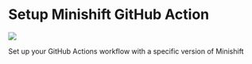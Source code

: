 Setup Minishift GitHub Action
===============================

[<img src="https://github.com/manusa/actions-setup-minishift/workflows/Main%20workflow/badge.svg" />](https://github.com/manusa/actions-setup-minishift/actions)

Set up your GitHub Actions workflow with a specific version of Minishift
